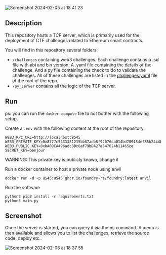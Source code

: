 

![Screenshot 2024-02-05 at 18 41 23](https://github.com/owalid/web3-station/assets/28403617/d1329987-eeb9-40fb-97ab-6c7950b195f1)

## Description

This repository hosts a TCP server, which is primarily used for the deployment of CTF challenges related to Ethereum smart contracts.

You will find in this repository several folders:

- `/challenges` containing web3 challenges. Each challenge contains a .sol file with abi and bin version. A .yaml file containing the details of the challenge. And a py file containing the check to do to validate the challenges. All of these challenges are listed in the [challenges.yaml](https://github.com/owalid/web3-station/blob/main/challenges.yaml) file at the root of the repo.
- `/py_server` contains all the logic of the TCP server.

## Run

ps: you can run the `docker-compose` file to not bother with the following setup.

Create a `.env` with the following content at the root of the repository
```env
WEB3_RPC_URL=http://localhost:8545
WEB3_PRIVATE_KEY=0x8777c5433381215bb87adb8f92076da014bd789184ef85b2444bb34bbaafa707
WEB3_PUBLIC_KEY=0xbA8DCA496adc3Dc6af79bDA27e547024b11465ce
SECRET_KEY=bonjour
```
WARNING: This private key is publicly known, change it

Run a docker container to host a private node using anvil
```
docker run -d -p 8545:8545 ghcr.io/foundry-rs/foundry:latest anvil
```

Run the software
```
python3 pip3 install -r requirements.txt
python3 main.py
```

## Screenshot

Once the server is started, you can query it via the nc command. A menu is then available and allows you to list the challenges, retrieve the source code, deploy etc..

![Screenshot 2024-02-05 at 18 37 55](https://github.com/owalid/web3-station/assets/28403617/4cc5735e-9511-4153-9563-9b86b2495b5c)
